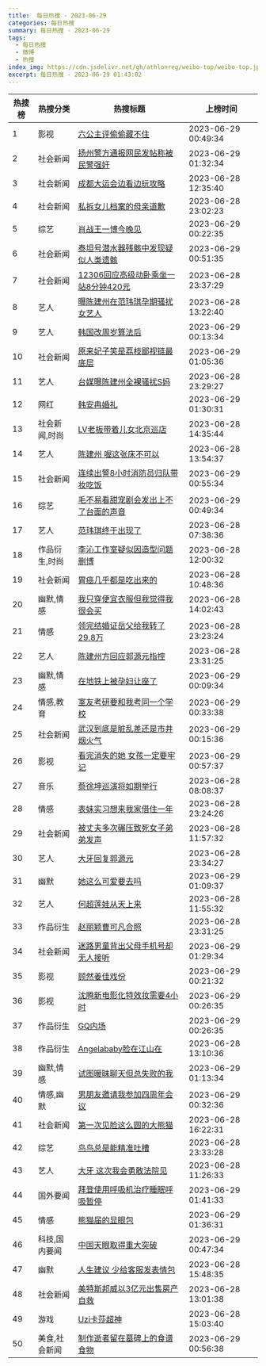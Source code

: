 ```yaml
---
title:  每日热搜 - 2023-06-29
categories: 每日热搜
summary: 每日热搜 - 2023-06-29
tags:
  - 每日热搜
  - 微博
  - 热搜
index_img: https://cdn.jsdelivr.net/gh/athlonreg/weibo-top/weibo-top.jpeg
excerpt: 每日热搜 - 2023-06-29 01:43:02
---
```


| 热搜榜 | 热搜分类 | 热搜标题 | 上榜时间 |
| --- | --- | --- | --- |
| 1 | 影视 | [六公主评偷偷藏不住](https://s.weibo.com/weibo%3Fq%3D%2523%E5%85%AD%E5%85%AC%E4%B8%BB%E8%AF%84%E5%81%B7%E5%81%B7%E8%97%8F%E4%B8%8D%E4%BD%8F%2523) | 2023-06-29 00:49:34 | 
| 2 | 社会新闻 | [扬州警方通报网民发帖称被民警强奸](https://s.weibo.com/weibo%3Fq%3D%2523%E6%89%AC%E5%B7%9E%E8%AD%A6%E6%96%B9%E9%80%9A%E6%8A%A5%E7%BD%91%E6%B0%91%E5%8F%91%E5%B8%96%E7%A7%B0%E8%A2%AB%E6%B0%91%E8%AD%A6%E5%BC%BA%E5%A5%B8%2523) | 2023-06-29 01:32:34 | 
| 3 | 社会新闻 | [成都大运会边看边玩攻略](https://s.weibo.com/weibo%3Fq%3D%2523%E6%88%90%E9%83%BD%E5%A4%A7%E8%BF%90%E4%BC%9A%E8%BE%B9%E7%9C%8B%E8%BE%B9%E7%8E%A9%E6%94%BB%E7%95%A5%2523) | 2023-06-28 12:35:40 | 
| 4 | 社会新闻 | [私拆女儿档案的母亲道歉](https://s.weibo.com/weibo%3Fq%3D%2523%E7%A7%81%E6%8B%86%E5%A5%B3%E5%84%BF%E6%A1%A3%E6%A1%88%E7%9A%84%E6%AF%8D%E4%BA%B2%E9%81%93%E6%AD%89%2523) | 2023-06-28 23:02:23 | 
| 5 | 综艺 | [肖战王一博今晚见](https://s.weibo.com/weibo%3Fq%3D%2523%E8%82%96%E6%88%98%E7%8E%8B%E4%B8%80%E5%8D%9A%E4%BB%8A%E6%99%9A%E8%A7%81%2523) | 2023-06-29 00:22:35 | 
| 6 | 社会新闻 | [泰坦号潜水器残骸中发现疑似人类遗骸](https://s.weibo.com/weibo%3Fq%3D%2523%E6%B3%B0%E5%9D%A6%E5%8F%B7%E6%BD%9C%E6%B0%B4%E5%99%A8%E6%AE%8B%E9%AA%B8%E4%B8%AD%E5%8F%91%E7%8E%B0%E7%96%91%E4%BC%BC%E4%BA%BA%E7%B1%BB%E9%81%97%E9%AA%B8%2523) | 2023-06-29 00:51:35 | 
| 7 | 社会新闻 | [12306回应高级动卧乘坐一站8分钟420元](https://s.weibo.com/weibo%3Fq%3D%252312306%E5%9B%9E%E5%BA%94%E9%AB%98%E7%BA%A7%E5%8A%A8%E5%8D%A7%E4%B9%98%E5%9D%90%E4%B8%80%E7%AB%998%E5%88%86%E9%92%9F420%E5%85%83%2523) | 2023-06-28 23:37:29 | 
| 8 | 艺人 | [曝陈建州在范玮琪孕期骚扰女艺人](https://s.weibo.com/weibo%3Fq%3D%2523%E6%9B%9D%E9%99%88%E5%BB%BA%E5%B7%9E%E5%9C%A8%E8%8C%83%E7%8E%AE%E7%90%AA%E5%AD%95%E6%9C%9F%E9%AA%9A%E6%89%B0%E5%A5%B3%E8%89%BA%E4%BA%BA%2523) | 2023-06-28 13:22:40 | 
| 9 | 艺人 | [韩国改周岁算法后](https://s.weibo.com/weibo%3Fq%3D%2523%E9%9F%A9%E5%9B%BD%E6%94%B9%E5%91%A8%E5%B2%81%E7%AE%97%E6%B3%95%E5%90%8E%2523) | 2023-06-29 00:13:34 | 
| 10 | 社会新闻 | [原来妃子笑是荔枝鄙视链最底层](https://s.weibo.com/weibo%3Fq%3D%2523%E5%8E%9F%E6%9D%A5%E5%A6%83%E5%AD%90%E7%AC%91%E6%98%AF%E8%8D%94%E6%9E%9D%E9%84%99%E8%A7%86%E9%93%BE%E6%9C%80%E5%BA%95%E5%B1%82%2523) | 2023-06-29 01:05:36 | 
| 11 | 艺人 | [台媒曝陈建州全裸骚扰S妈](https://s.weibo.com/weibo%3Fq%3D%2523%E5%8F%B0%E5%AA%92%E6%9B%9D%E9%99%88%E5%BB%BA%E5%B7%9E%E5%85%A8%E8%A3%B8%E9%AA%9A%E6%89%B0S%E5%A6%88%2523) | 2023-06-28 23:29:27 | 
| 12 | 网红 | [韩安冉婚礼](https://s.weibo.com/weibo%3Fq%3D%2523%E9%9F%A9%E5%AE%89%E5%86%89%E5%A9%9A%E7%A4%BC%2523) | 2023-06-29 01:30:31 | 
| 13 | 社会新闻,时尚 | [LV老板带着儿女北京巡店](https://s.weibo.com/weibo%3Fq%3D%2523LV%E8%80%81%E6%9D%BF%E5%B8%A6%E7%9D%80%E5%84%BF%E5%A5%B3%E5%8C%97%E4%BA%AC%E5%B7%A1%E5%BA%97%2523) | 2023-06-28 14:35:44 | 
| 14 | 艺人 | [陈建州 喔这张床不可以](https://s.weibo.com/weibo%3Fq%3D%2523%E9%99%88%E5%BB%BA%E5%B7%9E%20%E5%96%94%E8%BF%99%E5%BC%A0%E5%BA%8A%E4%B8%8D%E5%8F%AF%E4%BB%A5%2523) | 2023-06-28 13:54:37 | 
| 15 | 社会新闻 | [连续出警8小时消防员归队带妆吃饭](https://s.weibo.com/weibo%3Fq%3D%2523%E8%BF%9E%E7%BB%AD%E5%87%BA%E8%AD%A68%E5%B0%8F%E6%97%B6%E6%B6%88%E9%98%B2%E5%91%98%E5%BD%92%E9%98%9F%E5%B8%A6%E5%A6%86%E5%90%83%E9%A5%AD%2523) | 2023-06-29 00:55:34 | 
| 16 | 综艺 | [毛不易看甜宠剧会发出上不了台面的声音](https://s.weibo.com/weibo%3Fq%3D%2523%E6%AF%9B%E4%B8%8D%E6%98%93%E7%9C%8B%E7%94%9C%E5%AE%A0%E5%89%A7%E4%BC%9A%E5%8F%91%E5%87%BA%E4%B8%8A%E4%B8%8D%E4%BA%86%E5%8F%B0%E9%9D%A2%E7%9A%84%E5%A3%B0%E9%9F%B3%2523) | 2023-06-29 00:49:34 | 
| 17 | 艺人 | [范玮琪终于出现了](https://s.weibo.com/weibo%3Fq%3D%2523%E8%8C%83%E7%8E%AE%E7%90%AA%E7%BB%88%E4%BA%8E%E5%87%BA%E7%8E%B0%E4%BA%86%2523) | 2023-06-28 07:38:36 | 
| 18 | 作品衍生,时尚 | [李沁工作室疑似因造型问题删博](https://s.weibo.com/weibo%3Fq%3D%2523%E6%9D%8E%E6%B2%81%E5%B7%A5%E4%BD%9C%E5%AE%A4%E7%96%91%E4%BC%BC%E5%9B%A0%E9%80%A0%E5%9E%8B%E9%97%AE%E9%A2%98%E5%88%A0%E5%8D%9A%2523) | 2023-06-28 12:00:32 | 
| 19 | 社会新闻 | [胃癌几乎都是吃出来的](https://s.weibo.com/weibo%3Fq%3D%2523%E8%83%83%E7%99%8C%E5%87%A0%E4%B9%8E%E9%83%BD%E6%98%AF%E5%90%83%E5%87%BA%E6%9D%A5%E7%9A%84%2523) | 2023-06-28 10:48:36 | 
| 20 | 幽默,情感 | [我只穿便宜衣服但我觉得我很会买](https://s.weibo.com/weibo%3Fq%3D%2523%E6%88%91%E5%8F%AA%E7%A9%BF%E4%BE%BF%E5%AE%9C%E8%A1%A3%E6%9C%8D%E4%BD%86%E6%88%91%E8%A7%89%E5%BE%97%E6%88%91%E5%BE%88%E4%BC%9A%E4%B9%B0%2523) | 2023-06-28 14:02:43 | 
| 21 | 情感 | [领完结婚证岳父给我转了29.8万](https://s.weibo.com/weibo%3Fq%3D%2523%E9%A2%86%E5%AE%8C%E7%BB%93%E5%A9%9A%E8%AF%81%E5%B2%B3%E7%88%B6%E7%BB%99%E6%88%91%E8%BD%AC%E4%BA%8629.8%E4%B8%87%2523) | 2023-06-28 23:23:24 | 
| 22 | 艺人 | [陈建州方回应郭源元指控](https://s.weibo.com/weibo%3Fq%3D%2523%E9%99%88%E5%BB%BA%E5%B7%9E%E6%96%B9%E5%9B%9E%E5%BA%94%E9%83%AD%E6%BA%90%E5%85%83%E6%8C%87%E6%8E%A7%2523) | 2023-06-28 23:31:25 | 
| 23 | 幽默,情感 | [在地铁上被孕妇让座了](https://s.weibo.com/weibo%3Fq%3D%2523%E5%9C%A8%E5%9C%B0%E9%93%81%E4%B8%8A%E8%A2%AB%E5%AD%95%E5%A6%87%E8%AE%A9%E5%BA%A7%E4%BA%86%2523) | 2023-06-29 00:09:34 | 
| 24 | 情感,教育 | [室友考研要和我考同一个学校](https://s.weibo.com/weibo%3Fq%3D%2523%E5%AE%A4%E5%8F%8B%E8%80%83%E7%A0%94%E8%A6%81%E5%92%8C%E6%88%91%E8%80%83%E5%90%8C%E4%B8%80%E4%B8%AA%E5%AD%A6%E6%A0%A1%2523) | 2023-06-29 00:33:38 | 
| 25 | 社会新闻 | [武汉到底是脏乱差还是市井烟火气](https://s.weibo.com/weibo%3Fq%3D%2523%E6%AD%A6%E6%B1%89%E5%88%B0%E5%BA%95%E6%98%AF%E8%84%8F%E4%B9%B1%E5%B7%AE%E8%BF%98%E6%98%AF%E5%B8%82%E4%BA%95%E7%83%9F%E7%81%AB%E6%B0%94%2523) | 2023-06-29 00:15:36 | 
| 26 | 影视 | [看完消失的她 女孩一定要牢记](https://s.weibo.com/weibo%3Fq%3D%2523%E7%9C%8B%E5%AE%8C%E6%B6%88%E5%A4%B1%E7%9A%84%E5%A5%B9%20%E5%A5%B3%E5%AD%A9%E4%B8%80%E5%AE%9A%E8%A6%81%E7%89%A2%E8%AE%B0%2523) | 2023-06-29 00:57:37 | 
| 27 | 音乐 | [蔡徐坤巡演将如期举行](https://s.weibo.com/weibo%3Fq%3D%2523%E8%94%A1%E5%BE%90%E5%9D%A4%E5%B7%A1%E6%BC%94%E5%B0%86%E5%A6%82%E6%9C%9F%E4%B8%BE%E8%A1%8C%2523) | 2023-06-28 08:08:37 | 
| 28 | 情感 | [表妹实习想来我家借住一年](https://s.weibo.com/weibo%3Fq%3D%2523%E8%A1%A8%E5%A6%B9%E5%AE%9E%E4%B9%A0%E6%83%B3%E6%9D%A5%E6%88%91%E5%AE%B6%E5%80%9F%E4%BD%8F%E4%B8%80%E5%B9%B4%2523) | 2023-06-28 23:24:26 | 
| 29 | 社会新闻 | [被丈夫多次碾压致死女子弟弟发声](https://s.weibo.com/weibo%3Fq%3D%2523%E8%A2%AB%E4%B8%88%E5%A4%AB%E5%A4%9A%E6%AC%A1%E7%A2%BE%E5%8E%8B%E8%87%B4%E6%AD%BB%E5%A5%B3%E5%AD%90%E5%BC%9F%E5%BC%9F%E5%8F%91%E5%A3%B0%2523) | 2023-06-28 11:57:32 | 
| 30 | 艺人 | [大牙回复郭源元](https://s.weibo.com/weibo%3Fq%3D%2523%E5%A4%A7%E7%89%99%E5%9B%9E%E5%A4%8D%E9%83%AD%E6%BA%90%E5%85%83%2523) | 2023-06-28 23:34:27 | 
| 31 | 幽默 | [她这么可爱要去吗](https://s.weibo.com/weibo%3Fq%3D%2523%E5%A5%B9%E8%BF%99%E4%B9%88%E5%8F%AF%E7%88%B1%E8%A6%81%E5%8E%BB%E5%90%97%2523) | 2023-06-29 01:09:37 | 
| 32 | 艺人 | [何超莲娃从天上来](https://s.weibo.com/weibo%3Fq%3D%2523%E4%BD%95%E8%B6%85%E8%8E%B2%E5%A8%83%E4%BB%8E%E5%A4%A9%E4%B8%8A%E6%9D%A5%2523) | 2023-06-28 11:55:32 | 
| 33 | 作品衍生 | [赵丽颖曹可凡合照](https://s.weibo.com/weibo%3Fq%3D%2523%E8%B5%B5%E4%B8%BD%E9%A2%96%E6%9B%B9%E5%8F%AF%E5%87%A1%E5%90%88%E7%85%A7%2523) | 2023-06-28 23:31:25 | 
| 34 | 社会新闻 | [迷路男童背出父母手机号却无人接听](https://s.weibo.com/weibo%3Fq%3D%2523%E8%BF%B7%E8%B7%AF%E7%94%B7%E7%AB%A5%E8%83%8C%E5%87%BA%E7%88%B6%E6%AF%8D%E6%89%8B%E6%9C%BA%E5%8F%B7%E5%8D%B4%E6%97%A0%E4%BA%BA%E6%8E%A5%E5%90%AC%2523) | 2023-06-29 01:29:34 | 
| 35 | 影视 | [顾然姜佳戏份](https://s.weibo.com/weibo%3Fq%3D%2523%E9%A1%BE%E7%84%B6%E5%A7%9C%E4%BD%B3%E6%88%8F%E4%BB%BD%2523) | 2023-06-29 00:21:32 | 
| 36 | 影视 | [沈腾新电影化特效妆需要4小时](https://s.weibo.com/weibo%3Fq%3D%2523%E6%B2%88%E8%85%BE%E6%96%B0%E7%94%B5%E5%BD%B1%E5%8C%96%E7%89%B9%E6%95%88%E5%A6%86%E9%9C%80%E8%A6%814%E5%B0%8F%E6%97%B6%2523) | 2023-06-29 00:26:35 | 
| 37 | 作品衍生 | [GQ内场](https://s.weibo.com/weibo%3Fq%3D%2523GQ%E5%86%85%E5%9C%BA%2523) | 2023-06-29 00:26:35 | 
| 38 | 作品衍生 | [Angelababy脸在江山在](https://s.weibo.com/weibo%3Fq%3D%2523Angelababy%E8%84%B8%E5%9C%A8%E6%B1%9F%E5%B1%B1%E5%9C%A8%2523) | 2023-06-28 13:10:36 | 
| 39 | 幽默,情感 | [试图暧昧聊天但总失败的我](https://s.weibo.com/weibo%3Fq%3D%2523%E8%AF%95%E5%9B%BE%E6%9A%A7%E6%98%A7%E8%81%8A%E5%A4%A9%E4%BD%86%E6%80%BB%E5%A4%B1%E8%B4%A5%E7%9A%84%E6%88%91%2523) | 2023-06-29 01:13:34 | 
| 40 | 情感,幽默 | [男朋友邀请我参加四周年会议](https://s.weibo.com/weibo%3Fq%3D%2523%E7%94%B7%E6%9C%8B%E5%8F%8B%E9%82%80%E8%AF%B7%E6%88%91%E5%8F%82%E5%8A%A0%E5%9B%9B%E5%91%A8%E5%B9%B4%E4%BC%9A%E8%AE%AE%2523) | 2023-06-29 00:32:36 | 
| 41 | 社会新闻 | [第一次见脸这么圆的大熊猫](https://s.weibo.com/weibo%3Fq%3D%2523%E7%AC%AC%E4%B8%80%E6%AC%A1%E8%A7%81%E8%84%B8%E8%BF%99%E4%B9%88%E5%9C%86%E7%9A%84%E5%A4%A7%E7%86%8A%E7%8C%AB%2523) | 2023-06-28 16:22:31 | 
| 42 | 综艺 | [鸟鸟总是能精准吐槽](https://s.weibo.com/weibo%3Fq%3D%2523%E9%B8%9F%E9%B8%9F%E6%80%BB%E6%98%AF%E8%83%BD%E7%B2%BE%E5%87%86%E5%90%90%E6%A7%BD%2523) | 2023-06-28 23:33:28 | 
| 43 | 艺人 | [大牙 这次我会勇敢法院见](https://s.weibo.com/weibo%3Fq%3D%2523%E5%A4%A7%E7%89%99%20%E8%BF%99%E6%AC%A1%E6%88%91%E4%BC%9A%E5%8B%87%E6%95%A2%E6%B3%95%E9%99%A2%E8%A7%81%2523) | 2023-06-28 11:26:33 | 
| 44 | 国外要闻 | [拜登使用呼吸机治疗睡眠呼吸暂停](https://s.weibo.com/weibo%3Fq%3D%2523%E6%8B%9C%E7%99%BB%E4%BD%BF%E7%94%A8%E5%91%BC%E5%90%B8%E6%9C%BA%E6%B2%BB%E7%96%97%E7%9D%A1%E7%9C%A0%E5%91%BC%E5%90%B8%E6%9A%82%E5%81%9C%2523) | 2023-06-29 01:41:33 | 
| 45 | 情感 | [熊猫届的显眼包](https://s.weibo.com/weibo%3Fq%3D%2523%E7%86%8A%E7%8C%AB%E5%B1%8A%E7%9A%84%E6%98%BE%E7%9C%BC%E5%8C%85%2523) | 2023-06-29 01:36:31 | 
| 46 | 科技,国内要闻 | [中国天眼取得重大突破](https://s.weibo.com/weibo%3Fq%3D%2523%E4%B8%AD%E5%9B%BD%E5%A4%A9%E7%9C%BC%E5%8F%96%E5%BE%97%E9%87%8D%E5%A4%A7%E7%AA%81%E7%A0%B4%2523) | 2023-06-29 00:47:34 | 
| 47 | 幽默 | [人生建议 少给客服发表情包](https://s.weibo.com/weibo%3Fq%3D%2523%E4%BA%BA%E7%94%9F%E5%BB%BA%E8%AE%AE%20%E5%B0%91%E7%BB%99%E5%AE%A2%E6%9C%8D%E5%8F%91%E8%A1%A8%E6%83%85%E5%8C%85%2523) | 2023-06-28 15:48:35 | 
| 48 | 社会新闻 | [美特斯邦威以3亿元出售房产自救](https://s.weibo.com/weibo%3Fq%3D%2523%E7%BE%8E%E7%89%B9%E6%96%AF%E9%82%A6%E5%A8%81%E4%BB%A53%E4%BA%BF%E5%85%83%E5%87%BA%E5%94%AE%E6%88%BF%E4%BA%A7%E8%87%AA%E6%95%91%2523) | 2023-06-28 13:01:38 | 
| 49 | 游戏 | [Uzi卡莎超神](https://s.weibo.com/weibo%3Fq%3D%2523Uzi%E5%8D%A1%E8%8E%8E%E8%B6%85%E7%A5%9E%2523) | 2023-06-28 15:03:40 | 
| 50 | 美食,社会新闻 | [制作逝者留在墓碑上的食谱食物](https://s.weibo.com/weibo%3Fq%3D%2523%E5%88%B6%E4%BD%9C%E9%80%9D%E8%80%85%E7%95%99%E5%9C%A8%E5%A2%93%E7%A2%91%E4%B8%8A%E7%9A%84%E9%A3%9F%E8%B0%B1%E9%A3%9F%E7%89%A9%2523) | 2023-06-29 00:56:38 | 
